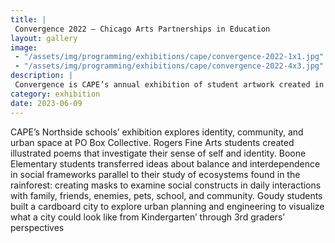 ```yaml
---
title: |
 Convergence 2022 – Chicago Arts Partnerships in Education
layout: gallery
image:
 - "/assets/img/programming/exhibitions/cape/convergence-2022-1x1.jpg"
 - "/assets/img/programming/exhibitions/cape/convergence-2022-4x3.jpg"
description: |
 Convergence is CAPE’s annual exhibition of student artwork created in arts-integrated processes that expand academic learning. With over 40 classrooms represented, Convergence 2022 celebrates the creativity of the young artists and the teacher–teaching artist collaborations.
category: exhibition
date: 2023-06-09
---
```

CAPE’s Northside schools’ exhibition explores identity, community, and urban space at PO Box Collective. Rogers Fine Arts students created illustrated poems that investigate their sense of self and identity. Boone Elementary students transferred ideas about balance and interdependence in social frameworks parallel to their study of ecosystems found in the rainforest: creating masks to examine social constructs in daily interactions with family, friends, enemies, pets, school, and community. Goudy students built a cardboard city to explore urban planning and engineering to visualize what a city could look like from Kindergarten’ through 3rd graders’ perspectives
